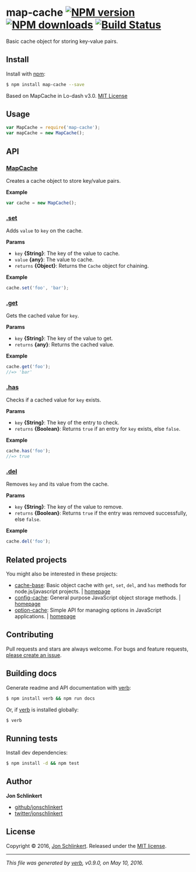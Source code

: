 # map-cache [![NPM version](https://img.shields.io/npm/v/map-cache.svg?style=flat)](https://www.npmjs.com/package/map-cache) [![NPM downloads](https://img.shields.io/npm/dm/map-cache.svg?style=flat)](https://npmjs.org/package/map-cache) [![Build Status](https://img.shields.io/travis/jonschlinkert/map-cache.svg?style=flat)](https://travis-ci.org/jonschlinkert/map-cache)

Basic cache object for storing key-value pairs.

## Install

Install with [npm](https://www.npmjs.com/):

```sh
$ npm install map-cache --save
```

Based on MapCache in Lo-dash v3.0. [MIT License](https://github.com/lodash/lodash/blob/master/LICENSE.txt)

## Usage

```js
var MapCache = require('map-cache');
var mapCache = new MapCache();
```

## API

### [MapCache](index.js#L28)

Creates a cache object to store key/value pairs.

**Example**

```js
var cache = new MapCache();
```

### [.set](index.js#L45)

Adds `value` to `key` on the cache.

**Params**

* `key` **{String}**: The key of the value to cache.
* `value` **{any}**: The value to cache.
* `returns` **{Object}**: Returns the `Cache` object for chaining.

**Example**

```js
cache.set('foo', 'bar');
```

### [.get](index.js#L65)

Gets the cached value for `key`.

**Params**

* `key` **{String}**: The key of the value to get.
* `returns` **{any}**: Returns the cached value.

**Example**

```js
cache.get('foo');
//=> 'bar'
```

### [.has](index.js#L82)

Checks if a cached value for `key` exists.

**Params**

* `key` **{String}**: The key of the entry to check.
* `returns` **{Boolean}**: Returns `true` if an entry for `key` exists, else `false`.

**Example**

```js
cache.has('foo');
//=> true
```

### [.del](index.js#L98)

Removes `key` and its value from the cache.

**Params**

* `key` **{String}**: The key of the value to remove.
* `returns` **{Boolean}**: Returns `true` if the entry was removed successfully, else `false`.

**Example**

```js
cache.del('foo');
```

## Related projects

You might also be interested in these projects:

* [cache-base](https://www.npmjs.com/package/cache-base): Basic object cache with `get`, `set`, `del`, and `has` methods for node.js/javascript projects. | [homepage](https://github.com/jonschlinkert/cache-base)
* [config-cache](https://www.npmjs.com/package/config-cache): General purpose JavaScript object storage methods. | [homepage](https://github.com/jonschlinkert/config-cache)
* [option-cache](https://www.npmjs.com/package/option-cache): Simple API for managing options in JavaScript applications. | [homepage](https://github.com/jonschlinkert/option-cache)

## Contributing

Pull requests and stars are always welcome. For bugs and feature requests, [please create an issue](https://github.com/jonschlinkert/map-cache/issues/new).

## Building docs

Generate readme and API documentation with [verb](https://github.com/verbose/verb):

```sh
$ npm install verb && npm run docs
```

Or, if [verb](https://github.com/verbose/verb) is installed globally:

```sh
$ verb
```

## Running tests

Install dev dependencies:

```sh
$ npm install -d && npm test
```

## Author

**Jon Schlinkert**

* [github/jonschlinkert](https://github.com/jonschlinkert)
* [twitter/jonschlinkert](http://twitter.com/jonschlinkert)

## License

Copyright © 2016, [Jon Schlinkert](https://github.com/jonschlinkert).
Released under the [MIT license](https://github.com/jonschlinkert/map-cache/blob/master/LICENSE).

***

_This file was generated by [verb](https://github.com/verbose/verb), v0.9.0, on May 10, 2016._
